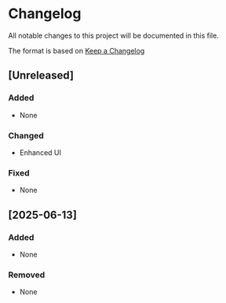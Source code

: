 # Changelog

All notable changes to this project will be documented in this file.

The format is based on [Keep a Changelog](https://keepachangelog.com/en/1.0.0/)

## [Unreleased]

### Added
- None

### Changed
- Enhanced UI

### Fixed
- None

## [2025-06-13]

### Added
- None

### Removed
- None
